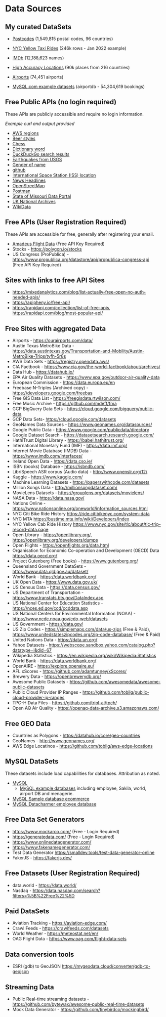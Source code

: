 # Data Sources

## My curated DataSets
- [Postcodes](mysql-data/postcodes/README.md) (1,549,815 postal codes, 96 countries)
- [NYC Yellow Taxi Rides](mysql-data/nyc-taxi/README.md) (246k rows - Jan 2022 example)
- [IMDb](mysql-data/imdb/README.md) (12,188,623 names)
- [High Accuracy Locations](mysql-data/location/README.md) (90k places from 216 countries)
- [Airports](mysql-data/airports/README.md) (74,451 airports)

- [MySQL.com example datasets](mysql-data/mysql.com/README.md) (airportdb - 54,304,619 bookings)

## Free Public APIs (no login required)

These APIs are publicly accessible and require no login information.

<i>Example curl and output provided</i>

- [AWS regions](free-public-api/aws-regions/README.md)
- [Beer styles](free-public-api/beerstyles/README.md)
- [Chess](free-public-api/chess/README.md)
- [Dictionary word](free-public-api/dictonary/README.md)
- [DuckDuckGo search results](free-public-api/duckduckgo/README.md)
- [Earthquakes from USGS](free-public-api/earthquakes/README.md)
- [Gender of name](free-public-api/genderize/README.md)
- [github](free-public-api/github/README.md)
- [International Space Station (ISS) location](free-public-api/iss/README.md)
- [News Headlines](free-public-api/news/README.md)
- [OpenStreetMap](free-public-api/openstreetmap/README.md)
- [Postman](free-public-api/postman/README/md)
- [State of Missouri Data Portal](free-public-api/mo-data/README.md)
- [UK National Archives](free-public-api/uk-archives/README.md)
- [WikiData](free-public-api/wikidata/README.md)

## Free APIs (User Registration Required)

These APIs are accessible for free, generally after registering your email.

- [Amadeus Flight Data](free-account-required/amadeus/README.md) (Free API Key Required)
- Stocks - https://polygon.io/stocks
- US Congress (ProPublica) - https://www.propublica.org/datastore/api/propublica-congress-api (Free API Key Required)

## Sites with links to free API Sites
- https://mixedanalytics.com/blog/list-actually-free-open-no-auth-needed-apis/
- https://apipheny.io/free-api/
- https://rapidapi.com/collection/list-of-free-apis, https://rapidapi.com/blog/most-popular-api/


## Free Sites with aggregated Data

- Airports - https://ourairports.com/data/
- Austin Texas MetroBike Data - https://data.austintexas.gov/Transportation-and-Mobility/Austin-MetroBike-Trips/tyfh-5r8s
- AWS Data Sets - https://registry.opendata.aws/
- CIA Factbook - https://www.cia.gov/the-world-factbook/about/archives/
- Data Hub - https://datahub.io/
- EPA Air Quality Datasets - https://www.epa.gov/outdoor-air-quality-data
- European Commission - https://data.europa.eu/en
- Freebase N-Triples (Archived copy) - https://developers.google.com/freebas
- Free GIS Data List - https://freegisdata.rtwilson.com/
- Free Music Archive - https://github.com/mdeff/fma
- GCP BigQuery Data Sets - https://cloud.google.com/bigquery/public-data
- GCP Data Sets- https://cloud.google.com/datasets
- GeoNames Data Sources - https://www.geonames.org/datasources/
- Google Public Data - https://www.google.com/publicdata/directory
- Google Dataset Search - https://datasetsearch.research.google.com/
- HathiTrust Digital Library - https://babel.hathitrust.org/
- International Monetary Fund (IMF) - https://data.imf.org/
- Internet Movie Database (IMDB) Data - https://www.imdb.com/interfaces/
- Ireland Open Data - https://data.cso.ie/
- ISBN (books) Database - https://isbndb.com/
- LibriSpeech ASR corpus (Audio data) - http://www.openslr.org/12/
- Kaggle - https://www.kaggle.com/
- Machine Learning Datasets - https://paperswithcode.com/datasets
- Million Songs Data - http://millionsongdataset.com/
- MovieLens Datasets - https://grouplens.org/datasets/movielens/
- NASA Data - https://data.nasa.gov/
- Nations Online - https://www.nationsonline.org/oneworld/information_sources.html
- NYC Citi Bike Ride History https://ride.citibikenyc.com/system-data
- NYC MTA https://bustime.mta.info/wiki/Developers/Index
- NYC Yellow Cab Ride History https://www.nyc.gov/site/tlc/about/tlc-trip-record-data.page
- Open Library - https://openlibrary.org/, https://openlibrary.org/developers/dumps
- Open Flights - https://openflights.org/data.html
- Organisation for Economic Co-operation and Development (OECD) Data https://data.oecd.org/
- Project Gutenberg (Free books) -  https://www.gutenberg.org/
- Queensland Government DataSets - https://www.data.qld.gov.au/dataset/
- World Bank - https://data.worldbank.org/
- UK Open Data - https://www.data.gov.uk/
- US Census Data - https://data.census.gov/
- US Department of Transportation - https://www.transtats.bts.gov/DataIndex.asp
- US National Center for Education Statistics - https://nces.ed.gov/ccd/ccddata.asp
- US National Centers for Environmental Information (NOAA) - https://www.ncdc.noaa.gov/cdo-web/datasets
- US Government - https://data.gov/
- US Zip Codes - https://simplemaps.com/data/us-zips (Free & Paid), https://www.unitedstateszipcodes.org/zip-code-database/ (Free & Paid)
- United Nations Data - https://data.un.org/
- Yahoo Datasets - https://webscope.sandbox.yahoo.com/catalog.php?datatype=i&did=67
- Wikipedia Statistics - https://en.wikipedia.org/wiki/Wikipedia:Statistics
- World Bank - https://data.worldbank.org/
- OpenAIRE - https://explore.openaire.eu/
- AFL xScores - https://github.com/adamtunney/xScores/
- Brewery Data - https://openbrewerydb.org/
- Awesome Public Datasets -  https://github.com/awesomedata/awesome-public-datasets
- Public Cloud Provider IP Ranges - https://github.com/tobilg/public-cloud-provider-ip-ranges
- TPC-H Data Files - https://github.com/tripl-ai/tpch/
- Open AQ Air Quality - https://openaq-data-archive.s3.amazonaws.com/

## Free GEO Data
- Countries as Polygons - https://datahub.io/core/geo-countries
- GeoNames - http://www.geonames.org/
- AWS Edge Locatinos - https://github.com/tobilg/aws-edge-locations

## MySQL DataSets

These datasets include load capabilities for databases. Attribution as noted.

- [MySQL](mysql-data/README.md)
  - [MySQL example databases](https://dev.mysql.com/doc/index-other.html) including employee, Sakila, world, airport DB and menagerie.
- [MySQL Sample database ecommerce](https://www.mysqltutorial.org/mysql-sample-database.aspx)
- [MySQL Datacharmer employee database](https://github.com/datacharmer/test_db)



## Free Data Set Generators

- https://www.mockaroo.com/ (Free - Login Required)
- https://generatedata.com/ (Free - Login Required)
- https://www.onlinedatagenerator.com/
- https://www.fakenamegenerator.com/
- Test Data Generator https://smalldev.tools/test-data-generator-online
- FakerJS - https://fakerjs.dev/

## Free Datasets (User Registration Required)
- data.world - https://data.world/
- Nasdaq - https://data.nasdaq.com/search?filters=%5B%22Free%22%5D


## Paid DataSets
- Aviation Tracking - https://aviation-edge.com/
- Crawl Feeds - https://crawlfeeds.com/datasets
- World Weather - https://meteostat.net/en/
- OAG Flight Data - https://www.oag.com/flight-data-sets


## Data conversion tools
- ESRI (gdb) to GeoJSON https://mygeodata.cloud/converter/gdb-to-geojson

## Streaming Data
- Public Real-time streaming datasets -  https://github.com/bytewax/awesome-public-real-time-datasets
- Mock Data Generator - https://github.com/tinybirdco/mockingbird/
